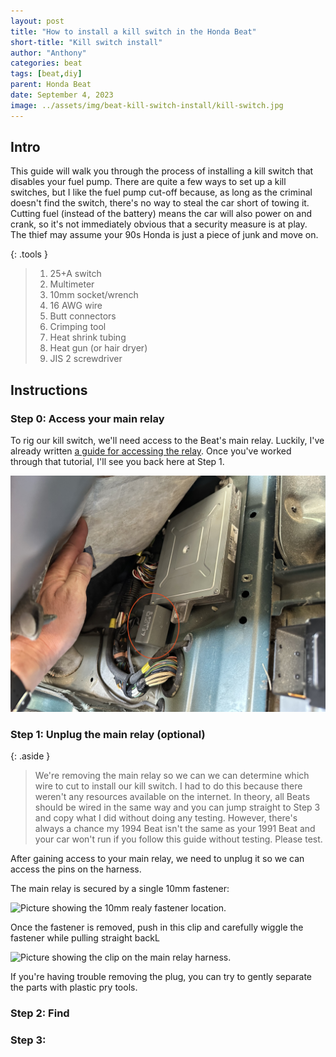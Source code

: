 ```yaml
---
layout: post
title: "How to install a kill switch in the Honda Beat"
short-title: "Kill switch install"
author: "Anthony"
categories: beat
tags: [beat,diy]
parent: Honda Beat
date: September 4, 2023
image: ../assets/img/beat-kill-switch-install/kill-switch.jpg
---
```

## Intro
This guide will walk you through the process of installing a kill switch that disables your fuel pump. There are quite a few ways to set up a kill switches, but I like the fuel pump cut-off because, as long as the  criminal doesn't find the switch, there's no way to steal the car short of towing it. Cutting fuel (instead of the battery) means the car will also power on and crank, so it's not immediately obvious that a security measure is at play. The thief may assume your 90s Honda is just a piece of junk and move on.

{: .tools }
>  1. 25+A switch
>  2. Multimeter
>  3. 10mm socket/wrench
>  4. 16 AWG wire
>  5. Butt connectors
>  6. Crimping tool
>  7. Heat shrink tubing
>  8. Heat gun (or hair dryer)
>  9. JIS 2 screwdriver

## Instructions

### Step 0: Access your main relay

To rig our kill switch, we'll need access to the Beat's main relay. Luckily, I've already written [a guide for accessing the relay](../access-beat-ecu-and-main-relay). Once you've worked through that tutorial, I'll see you back here at Step 1.

![Picture of ECU and main relay with the main relay circled in red.](../assets/img/beat-kill-switch-install/ecu-and-relay-revealed.jpg)

### Step 1: Unplug the main relay (optional)

{: .aside }
> We're removing the main relay so we can we can determine which wire to cut to install our kill switch. I had to do this because there weren't any resources available on the internet. In theory, all Beats should be wired in the same way and you can jump straight to Step 3 and copy what I did without doing any testing. However, there's always a chance my 1994 Beat isn't the same as your 1991 Beat and your car won't run if you follow this guide without testing. Please test.

After gaining access to your main relay, we need to unplug it so we can access the pins on the harness.

The main relay is secured by a single 10mm fastener:

![Picture showing the 10mm realy fastener location.](../assets/img/10mm-location.jpg)

Once the fastener is removed, push in this clip and carefully wiggle the fastener while pulling straight backL

![Picture showing the clip on the main relay harness.](../assets/img/plug-removal.jpg)

If you're having trouble removing the plug, you can try to gently separate the parts with plastic pry tools.

### Step 2: Find


### Step 3: 